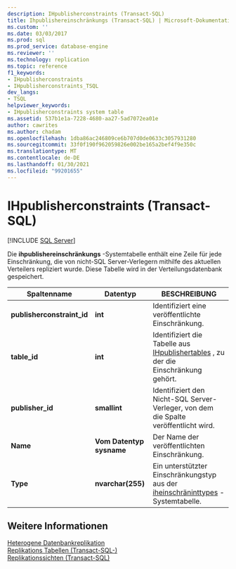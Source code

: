 ```yaml
---
description: IHpublisherconstraints (Transact-SQL)
title: Ihpublishereinschränkungs (Transact-SQL) | Microsoft-Dokumentation
ms.custom: ''
ms.date: 03/03/2017
ms.prod: sql
ms.prod_service: database-engine
ms.reviewer: ''
ms.technology: replication
ms.topic: reference
f1_keywords:
- IHpublisherconstraints
- IHpublisherconstraints_TSQL
dev_langs:
- TSQL
helpviewer_keywords:
- IHpublisherconstraints system table
ms.assetid: 537b1e1a-7228-4680-aa27-5ad7072ea01e
author: cawrites
ms.author: chadam
ms.openlocfilehash: 1dba86ac246809ce6b707d0de0633c3057931280
ms.sourcegitcommit: 33f0f190f962059826e002be165a2bef4f9e350c
ms.translationtype: MT
ms.contentlocale: de-DE
ms.lasthandoff: 01/30/2021
ms.locfileid: "99201655"
---
```

# <a name="ihpublisherconstraints-transact-sql"></a>IHpublisherconstraints (Transact-SQL)
[!INCLUDE [SQL Server](../../includes/applies-to-version/sqlserver.md)]

  Die **ihpublishereinschränkungs** -Systemtabelle enthält eine Zeile für jede Einschränkung, die von nicht-SQL Server-Verlegern mithilfe des aktuellen Verteilers repliziert wurde. Diese Tabelle wird in der Verteilungsdatenbank gespeichert.  
  
|Spaltenname|Datentyp|BESCHREIBUNG|  
|-----------------|---------------|-----------------|  
|**publisherconstraint_id**|**int**|Identifiziert eine veröffentlichte Einschränkung.|  
|**table_id**|**int**|Identifiziert die Tabelle aus [IHpublishertables](../../relational-databases/system-tables/ihpublishertables-transact-sql.md) , zu der die Einschränkung gehört.|  
|**publisher_id**|**smallint**|Identifiziert den Nicht-SQL Server-Verleger, von dem die Spalte veröffentlicht wird.|  
|**Name**|**Vom Datentyp sysname**|Der Name der veröffentlichten Einschränkung.|  
|**Type**|**nvarchar(255)**|Ein unterstützter Einschränkungstyp aus der [iheinschräninttypes](../../relational-databases/system-tables/ihconstrainttypes-transact-sql.md) -Systemtabelle.|  
  
## <a name="see-also"></a>Weitere Informationen  
 [Heterogene Datenbankreplikation](../../relational-databases/replication/non-sql/heterogeneous-database-replication.md)   
 [Replikations Tabellen &#40;Transact-SQL-&#41;](../../relational-databases/system-tables/replication-tables-transact-sql.md)   
 [Replikationssichten &#40;Transact-SQL&#41;](../../relational-databases/system-views/replication-views-transact-sql.md)  
  
  

